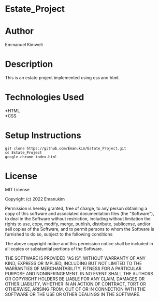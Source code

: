 # Estate_Project
# Author
Emmanuel Kimweli
# Description
This is an estate project implemented using css and html.
# Technologies Used
*HTML<br>
*CSS

# Setup Instructions
`git clone https://github.com/Emanukim/Estate_Project.git`  
`cd Estate_Project`  
`google-chrome index.html`  

# License 
MIT License

Copyright (c) 2022 Emanukim

Permission is hereby granted, free of charge, to any person obtaining a copy
of this software and associated documentation files (the "Software"), to deal
in the Software without restriction, including without limitation the rights
to use, copy, modify, merge, publish, distribute, sublicense, and/or sell
copies of the Software, and to permit persons to whom the Software is
furnished to do so, subject to the following conditions:

The above copyright notice and this permission notice shall be included in all
copies or substantial portions of the Software.

THE SOFTWARE IS PROVIDED "AS IS", WITHOUT WARRANTY OF ANY KIND, EXPRESS OR
IMPLIED, INCLUDING BUT NOT LIMITED TO THE WARRANTIES OF MERCHANTABILITY,
FITNESS FOR A PARTICULAR PURPOSE AND NONINFRINGEMENT. IN NO EVENT SHALL THE
AUTHORS OR COPYRIGHT HOLDERS BE LIABLE FOR ANY CLAIM, DAMAGES OR OTHER
LIABILITY, WHETHER IN AN ACTION OF CONTRACT, TORT OR OTHERWISE, ARISING FROM,
OUT OF OR IN CONNECTION WITH THE SOFTWARE OR THE USE OR OTHER DEALINGS IN THE
SOFTWARE.
